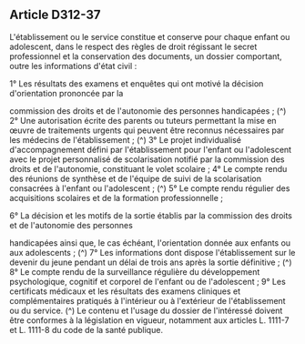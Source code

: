 ## Article D312-37

L'établissement ou le service constitue et conserve pour chaque enfant ou adolescent, dans le respect des
règles de droit régissant le secret professionnel et la conservation des documents, un dossier comportant,
outre les informations d'état civil :

1° Les résultats des examens et enquêtes qui ont motivé la décision d'orientation prononcée par la

commission des droits et de l'autonomie des personnes handicapées ; (^)
2° Une autorisation écrite des parents ou tuteurs permettant la mise en œuvre de traitements urgents qui
peuvent être reconnus nécessaires par les médecins de l'établissement ; (^)
3° Le projet individualisé d'accompagnement défini par l'établissement pour l'enfant ou l'adolescent avec
le projet personnalisé de scolarisation notifié par la commission des droits et de l'autonomie, constituant le
volet scolaire ;
4° Le compte rendu des réunions de synthèse et de l'équipe de suivi de la scolarisation consacrées à l'enfant
ou l'adolescent ; (^)
5° Le compte rendu régulier des acquisitions scolaires et de la formation professionnelle ;


6° La décision et les motifs de la sortie établis par la commission des droits et de l'autonomie des personnes

handicapées ainsi que, le cas échéant, l'orientation donnée aux enfants ou aux adolescents ; (^)
7° Les informations dont dispose l'établissement sur le devenir du jeune pendant un délai de trois ans après la
sortie définitive ; (^)
8° Le compte rendu de la surveillance régulière du développement psychologique, cognitif et corporel de
l'enfant ou de l'adolescent ;
9° Les certificats médicaux et les résultats des examens cliniques et complémentaires pratiqués à l'intérieur
ou à l'extérieur de l'établissement ou du service. (^)
Le contenu et l'usage du dossier de l'intéressé doivent être conformes à la législation en vigueur, notamment
aux articles L. 1111-7 et L. 1111-8 du code de la santé publique.

